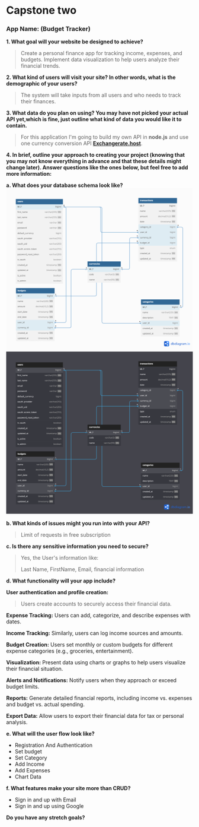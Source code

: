 # Capstone two

### App Name: (Budget Tracker)
<!-- ![img](documentation/medias/images/budget-tracker-logo.png) -->

**1. What goal will your website be designed to achieve?**

>Create a personal finance app for tracking income, expenses, and budgets. Implement data visualization to help users analyze their financial trends.

**2. What kind of users will visit your site? In other words, what is the demographic of your users?**

 >The system will take inputs from all users and who needs to track their finances.

**3. What data do you plan on using? You may have not picked your actual API yet,which is fine, just outline what kind of data you would like it to contain.**

>For this application I'm going to build my own API in **node.js** and use one currency conversion API **[Exchangerate.host](https://exchangerate.host/)**.

**4. In brief, outline your approach to creating your project (knowing that you may not know everything in advance and that these details might change later). Answer questions like the ones below, but feel free to add more information:**

**a. What does your database schema look like?**
![Img-Light](../documentation/medias/images/budget-tracker-theme-light.png#gh-light-mode-only)![Img-Dark](../documentation/medias/images/budget-tracker-theme-dark.png#gh-dark-mode-only)

**b. What kinds of issues might you run into with your API?**

>Limit of requests in free subscription

**c. Is there any sensitive information you need to secure?**

>Yes, the User's information like:
>
>Last Name, FirstName, Email, financial information

**d. What functionality will your app include?**

**User authentication and profile creation:**
>Users create accounts to securely access their financial data.

**Expense Tracking:** Users can add, categorize, and describe expenses with dates.

**Income Tracking:** Similarly, users can log income sources and amounts.

**Budget Creation:** Users set monthly or custom budgets for different expense categories (e.g., groceries, entertainment).

**Visualization:** Present data using charts or graphs to help users visualize their financial situation.

**Alerts and Notifications:** Notify users when they approach or exceed budget limits.

**Reports:** Generate detailed financial reports, including income vs. expenses and budget vs. actual spending.

**Export Data:** Allow users to export their financial data for tax or personal analysis.


**e. What will the user flow look like?**

- Registration And Authentication
- Set budget
- Set Category
- Add Income
- Add Expenses
- Chart Data

**f. What features make your site more than CRUD?**

- Sign in and up with Email
- Sign in and up using Google

**Do you have any stretch goals?**